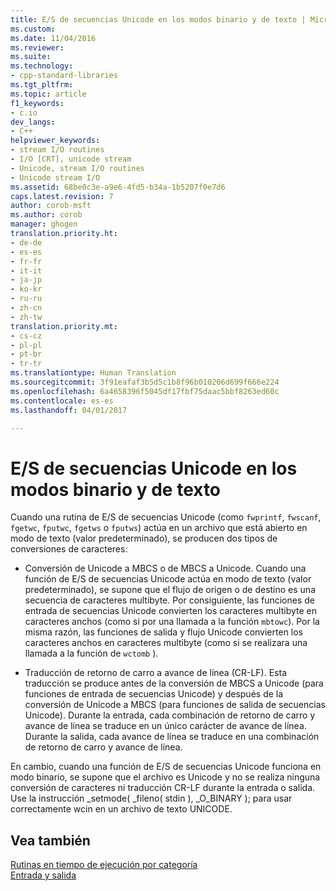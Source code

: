 ```yaml
---
title: E/S de secuencias Unicode en los modos binario y de texto | Microsoft Docs
ms.custom: 
ms.date: 11/04/2016
ms.reviewer: 
ms.suite: 
ms.technology:
- cpp-standard-libraries
ms.tgt_pltfrm: 
ms.topic: article
f1_keywords:
- c.io
dev_langs:
- C++
helpviewer_keywords:
- stream I/O routines
- I/O [CRT], unicode stream
- Unicode, stream I/O routines
- Unicode stream I/O
ms.assetid: 68be0c3e-a9e6-4fd5-b34a-1b5207f0e7d6
caps.latest.revision: 7
author: corob-msft
ms.author: corob
manager: ghogen
translation.priority.ht:
- de-de
- es-es
- fr-fr
- it-it
- ja-jp
- ko-kr
- ru-ru
- zh-cn
- zh-tw
translation.priority.mt:
- cs-cz
- pl-pl
- pt-br
- tr-tr
ms.translationtype: Human Translation
ms.sourcegitcommit: 3f91eafaf3b5d5c1b8f96b010206d699f666e224
ms.openlocfilehash: 6a4658396f5045df17fbf75daac5bbf8263ed60c
ms.contentlocale: es-es
ms.lasthandoff: 04/01/2017

---
```

# <a name="unicode-stream-io-in-text-and-binary-modes"></a>E/S de secuencias Unicode en los modos binario y de texto
Cuando una rutina de E/S de secuencias Unicode (como `fwprintf`, `fwscanf`, `fgetwc`, `fputwc`, `fgetws` o `fputws`) actúa en un archivo que está abierto en modo de texto (valor predeterminado), se producen dos tipos de conversiones de caracteres:  
  
-   Conversión de Unicode a MBCS o de MBCS a Unicode. Cuando una función de E/S de secuencias Unicode actúa en modo de texto (valor predeterminado), se supone que el flujo de origen o de destino es una secuencia de caracteres multibyte. Por consiguiente, las funciones de entrada de secuencias Unicode convierten los caracteres multibyte en caracteres anchos (como si por una llamada a la función `mbtowc`). Por la misma razón, las funciones de salida y flujo Unicode convierten los caracteres anchos en caracteres multibyte (como si se realizara una llamada a la función de `wctomb` ).  
  
-   Traducción de retorno de carro a avance de línea (CR-LF). Esta traducción se produce antes de la conversión de MBCS a Unicode (para funciones de entrada de secuencias Unicode) y después de la conversión de Unicode a MBCS (para funciones de salida de secuencias Unicode). Durante la entrada, cada combinación de retorno de carro y avance de línea se traduce en un único carácter de avance de línea. Durante la salida, cada avance de línea se traduce en una combinación de retorno de carro y avance de línea.  
  
 En cambio, cuando una función de E/S de secuencias Unicode funciona en modo binario, se supone que el archivo es Unicode y no se realiza ninguna conversión de caracteres ni traducción CR-LF durante la entrada o salida. Use la instrucción _setmode( _fileno( stdin ), _O_BINARY ); para usar correctamente wcin en un archivo de texto UNICODE.  
  
## <a name="see-also"></a>Vea también  
 [Rutinas en tiempo de ejecución por categoría](../c-runtime-library/run-time-routines-by-category.md)   
 [Entrada y salida](../c-runtime-library/input-and-output.md)
